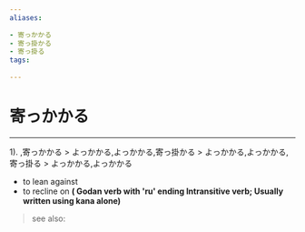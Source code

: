 ```yaml
---
aliases:
    
- 寄っかかる
- 寄っ掛かる
- 寄っ掛る
tags:
    
---
```


# 寄っかかる
---
1).
,寄っかかる > よっかかる,よっかかる,寄っ掛かる > よっかかる,よっかかる,寄っ掛る > よっかかる,よっかかる

- to lean against
- to recline on
**( Godan verb with 'ru' ending Intransitive verb; Usually written using kana alone)**
> see also: 
            